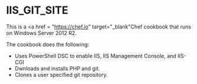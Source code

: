 # IIS_GIT_SITE

This is a <a href = "https://chef.io" target="_blank"<a>Chef</a> cookbook that runs on Windows Server 2012 R2. 

The cookbook does the following:
<ul>
  <li>Uses PowerShell DSC to enable IIS, IIS Management Console, and IIS-CGI</li>
  <li>Dwnloads and installs PHP and git.</li>
  <li>Clones a user specified git repository.</li>
</ul>

